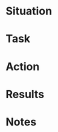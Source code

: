 # Situation
<!-- Describe the background or context leading to this change. Include why this work is needed (e.g., a specific problem, user need, or opportunity). What is the current state or issue that prompted this PR? -->

# Task
<!-- Explain the goal or objective of this change. What specifically needs to be achieved to resolve the situation? Clearly define the scope of the task at hand. -->

# Action
<!-- Summarize the key steps or decisions taken to accomplish the task. Include what changes were made in the codebase, architecture, or process. What actions were implemented to address the task? -->

# Results
<!-- Detail the outcomes of the actions. What improvements or changes have been achieved? Include performance gains, bug fixes, or other tangible outcomes. How will you measure or verify success? -->

# Notes
<!-- Add any additional context or information. This could include things like links to documentation, follow-up tasks, edge cases considered, or potential risks. Any relevant thoughts or clarifications can go here. -->